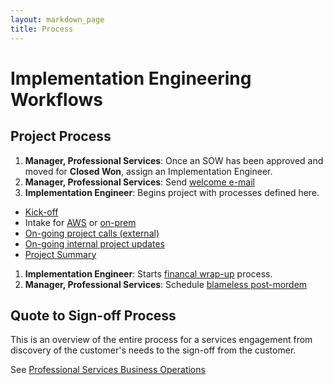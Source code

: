 ```yaml
---
layout: markdown_page
title: Process
---
```


# Implementation Engineering Workflows

## Project Process
1. **Manager, Professional Services**: Once an SOW has been approved and moved for **Closed Won**, assign an Implementation Engineer.
1. **Manager, Professional Services**: Send [welcome e-mail](https://github.com/daijapan/test/tree/master/customer-success/implementation-engineering/workflows/project_execution/welcome-email.html.md)
1. **Implementation Engineer**: Begins project with processes defined here.  
  - [Kick-off](https://github.com/daijapan/test/tree/master/customer-success/implementation-engineering/workflows/project_execution/kick-off.html.md)
  - Intake for [AWS](https://github.com/daijapan/test/tree/master/customer-success/implementation-engineering/workflows/intake/aws.html.md) or [on-prem](https://github.com/daijapan/test/tree/master/customer-success/implementation-engineering/workflows/intake/on-prem.html.md)
  - [On-going project calls (external)](https://github.com/daijapan/test/tree/master/customer-success/implementation-engineering/workflows/project_execution/calls.html.md)
  - [On-going internal project updates](https://github.com/daijapan/test/tree/master/customer-success/implementation-engineering/workflows/internal/15minute-standup.html.md)
  - [Project Summary](https://github.com/daijapan/test/tree/master/customer-success/implementation-engineering/workflows/project_execution/project-summary.html.md)
1. **Implementation Engineer**: Starts [financal wrap-up](https://github.com/daijapan/test/tree/master/customer-success/implementation-engineering/workflows/internal/financial-wrapup.html.md) process.
1. **Manager, Professional Services**: Schedule [blameless post-mordem](https://github.com/daijapan/test/tree/master/customer-success/implementation-engineering/workflows/internal/post-mortem.html.md)

## Quote to Sign-off Process
This is an overview of the entire process for a services engagement from discovery of the customer's needs to the sign-off from the customer.

See [Professional Services Business Operations](https://github.com/daijapan/test/tree/master/customer-success/implementation-engineering/workflows/internal/biz-ops.html.md)